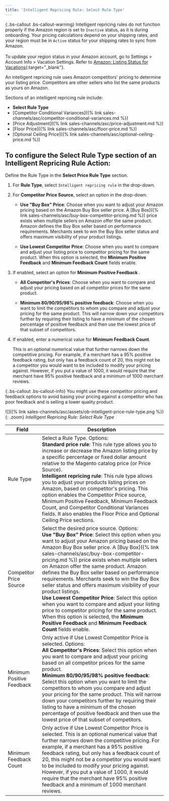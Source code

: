 ```yaml
---
title: 'Intelligent Repricing Rule: Select Rule Type'
---
```


{:.bs-callout .bs-callout-warning}
Intelligent repricing rules do not function properly if the Amazon region is set to `Inactive` status, as it is during onboarding. Your pricing calculations depend on your shipping rates, and your region must be in `Active` status for your shipping rates to sync from Amazon. <br/><br/>To update your region status in your Amazon account, go to Settings > Account Info > Vacation Settings. Refer to [Amazon: Listing Status for Vacations](https://sellercentral.amazon.com/gp/help/help.html?itemID=200135620&amp;language=en_MX&amp;ref=ag_200135620_cont_191){:target="_blank"}.

An intelligent repricing rule uses Amazon competitors' pricing to determine your listing price. Competitors are other sellers who list the same products as yours on Amazon.

Sections of an intelligent repricing rule include:

- **Select Rule Type**
- [Competitor Conditional Variances]({% link sales-channels/asc/competitor-conditional-variances.md %})
- [Price Adjustment]({% link sales-channels/asc/price-adjustment.md %})
- [Floor Price]({% link sales-channels/asc/floor-price.md %})
- [Optional Ceiling Price]({% link sales-channels/asc/optional-ceiling-price.md %})

## To configure the Select Rule Type section of an Intelligent Repricing Rule Action:

Define the Rule Type in the **Select Price Rule Type** section.

1. For **Rule Type**, select `Intelligent repricing rule` in the drop-down.

1. For **Competitor Price Source**, select an option in the drop-down.

    - **Use "Buy Box" Price**: Choose when you want to adjust your Amazon pricing based on the Amazon Buy Box seller price. A [Buy Box]({% link sales-channels/asc/buy-box-competitor-pricing.md %}) price exists when multiple sellers on Amazon offer the same product. Amazon defines the Buy Box seller based on performance requirements. Merchants seek to win the Buy Box seller status and offers maximum visibility of your product listings.

    - **Use Lowest Competitor Price**: Choose when you want to compare and adjust your listing price to competitor pricing for the same product. When this option is selected, the **Minimum Positive Feedback** and **Minimum Feedback Count** fields enable.

1. If enabled, select an option for **Minimum Positive Feedback** .

    - **All Competitor's Prices**: Choose when you want to compare and adjust your pricing based on all competitor prices for the same product.

    - **Minimum 80/90/95/98% positive feedback**: Choose when you want to limit the competitors to whom you compare and adjust your pricing for the same product. This will narrow down your competitors further by requiring their listing to have a minimum of the chosen percentage of positive feedback and then use the lowest price of that subset of competitors.

1. If enabled, enter a numerical value for **Minimum Feedback Count**.

   This is an optional numerical value that further narrows down the competitive pricing. For example, if a merchant has a 95% positive feedback rating, but only has a feedback count of 20, this might not be a competitor you would want to be included to modify your pricing against. However, if you put a value of 1000, it would require that the merchant have 95% positive feedback and a minimum of 1000 merchant reviews.

{:.bs-callout .bs-callout-info}
You might use these competitor pricing and feedback options to avoid basing your pricing against a competitor who has poor feedback and is selling a lower quality product.

![]({% link sales-channels/asc/assets/ob-intelligent-price-rule-type.png %}){: .zoom}
_Intelligent Repricing Rule: Select Rule Type_

|Field|Description|
|--- |--- |
|Rule Type|Select a Rule Type. Options:<br/>**Standard price rule**: This rule type allows you to increase or decrease the Amazon listing price by a specific percentage or fixed dollar amount relative to the Magento catalog price (or Price Source). <br/>**Intelligent repricing rule**: This rule type allows you to adjust your products listing prices on Amazon, based on competitor's pricing. This option enables the Competitor Price source, Minimum Positive Feedback, Minimum Feedback Count, and Competitor Conditional Variances fields. It also enables the Floor Price and Optional Ceiling Price sections. |
|Competitor Price Source|Select the desired price source. Options:<br/>**Use "Buy Box" Price**: Select this option when you want to adjust your Amazon pricing based on the Amazon Buy Box seller price. A [Buy Box]({% link sales-channels/asc/buy-box-competitor-pricing.md %}) price exists when multiple sellers on Amazon offer the same product. Amazon defines the Buy Box seller based on performance requirements. Merchants seek to win the Buy Box seller status and offers maximum visibility of your product listings.<br/>**Use Lowest Competitor Price**: Select this option when you want to compare and adjust your listing price to competitor pricing for the same product. When this option is selected, the **Minimum Positive Feedback** and **Minimum Feedback Count** fields enable. |
|Minimum Positive Feedback|Only active if Use Lowest Competitor Price is selected. Options:<br/>**All Competitor's Prices**: Select this option when you want to compare and adjust your pricing based on all competitor prices for the same product.<br/>**Minimum 80/90/95/98% positive feedback**: Select this option when you want to limit the competitors to whom you compare and adjust your pricing for the same product. This will narrow down your competitors further by requiring their listing to have a minimum of the chosen percentage of positive feedback and then use the lowest price of that subset of competitors. |
|Minimum Feedback Count|Only active if Use Lowest Competitor Price is selected. This is an optional numerical value that further narrows down the competitive pricing. For example, if a merchant has a 95% positive feedback rating, but only has a feedback count of 20, this might not be a competitor you would want to be included to modify your pricing against. However, if you put a value of 1000, it would require that the merchant have 95% positive feedback and a minimum of 1000 merchant reviews. |
